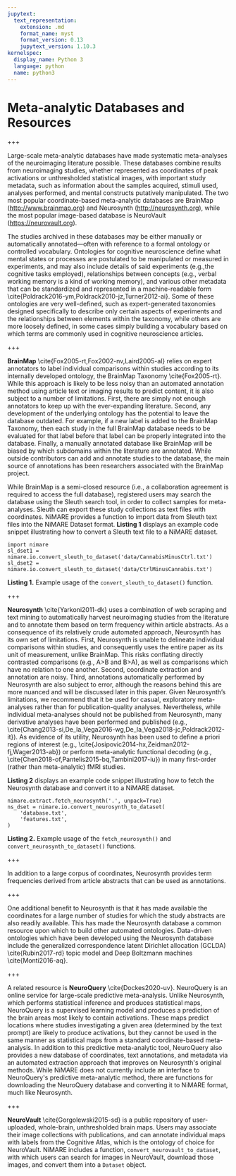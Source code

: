 ```yaml
---
jupytext:
  text_representation:
    extension: .md
    format_name: myst
    format_version: 0.13
    jupytext_version: 1.10.3
kernelspec:
  display_name: Python 3
  language: python
  name: python3
---
```


# Meta-analytic Databases and Resources

+++

Large-scale meta-analytic databases have made systematic meta-analyses of the neuroimaging literature possible.
These databases combine results from neuroimaging studies, whether represented as coordinates of peak activations or unthresholded statistical images, with important study metadata, such as information about the samples acquired, stimuli used, analyses performed, and mental constructs putatively manipulated.
The two most popular coordinate-based meta-analytic databases are BrainMap (http://www.brainmap.org) and Neurosynth (http://neurosynth.org), while the most popular image-based database is NeuroVault (https://neurovault.org).

The studies archived in these databases may be either manually or automatically annotated—often with reference to a formal ontology or controlled vocabulary.
Ontologies for cognitive neuroscience define what mental states or processes are postulated to be manipulated or measured in experiments, and may also include details of said experiments (e.g.,the cognitive tasks employed), relationships between concepts (e.g., verbal working memory is a kind of working memory), and various other metadata that can be standardized and represented in a machine-readable form \cite{Poldrack2016-ym,Poldrack2010-jz,Turner2012-ai}.
Some of these ontologies are very well-defined, such as expert-generated taxonomies designed specifically to describe only certain aspects of experiments and the relationships between elements within the taxonomy, while others are more loosely defined, in some cases simply building a vocabulary based on which terms are commonly used in cognitive neuroscience articles.

+++

**BrainMap** \cite{Fox2005-rt,Fox2002-nv,Laird2005-al} relies on expert annotators to label individual comparisons within studies according to its internally developed ontology, the BrainMap Taxonomy \cite{Fox2005-rt}.
While this approach is likely to be less noisy than an automated annotation method using article text or imaging results to predict content, it is also subject to a number of limitations.
First, there are simply not enough annotators to keep up with the ever-expanding literature.
Second, any development of the underlying ontology has the potential to leave the database outdated.
For example, if a new label is added to the BrainMap Taxonomy, then each study in the full BrainMap database needs to be evaluated for that label before that label can be properly integrated into the database.
Finally, a manually annotated database like BrainMap will be biased by which subdomains within the literature are annotated.
While outside contributors can add and annotate studies to the database, the main source of annotations has been researchers associated with the BrainMap project.

While BrainMap is a semi-closed resource (i.e., a collaboration agreement is required to access the full database), registered users may search the database using the Sleuth search tool, in order to collect samples for meta-analyses.
Sleuth can export these study collections as text files with coordinates.
NiMARE provides a function to import data from Sleuth text files into the NiMARE Dataset format.
**Listing 1** displays an example code snippet illustrating how to convert a Sleuth text file to a NiMARE dataset.

```{code-cell} ipython3
import nimare
sl_dset1 = nimare.io.convert_sleuth_to_dataset('data/CannabisMinusCtrl.txt')
sl_dset2 = nimare.io.convert_sleuth_to_dataset('data/CtrlMinusCannabis.txt')
```

**Listing 1.** Example usage of the `convert_sleuth_to_dataset()` function.

+++

**Neurosynth** \cite{Yarkoni2011-dk} uses a combination of web scraping and text mining to automatically harvest neuroimaging studies from the literature and to annotate them based on term frequency within article abstracts.
As a consequence of its relatively crude automated approach, Neurosynth has its own set of limitations.
First, Neurosynth is unable to delineate individual comparisons within studies, and consequently uses the entire paper as its unit of measurement, unlike BrainMap.
This risks conflating directly contrasted comparisons (e.g., A>B and B>A), as well as comparisons which have no relation to one another.
Second, coordinate extraction and annotation are noisy.
Third, annotations automatically performed by Neurosynth are also subject to error, although the reasons behind this are more nuanced and will be discussed later in this paper.
Given Neurosynth’s limitations, we recommend that it be used for casual, exploratory meta-analyses rather than for publication-quality analyses.
Nevertheless, while individual meta-analyses should not be published from Neurosynth, many derivative analyses have been performed and published (e.g., \cite{Chang2013-si,De_la_Vega2016-wg,De_la_Vega2018-jc,Poldrack2012-it}).
As evidence of its utility, Neurosynth has been used to define a priori regions of interest (e.g., \cite{Josipovic2014-hx,Zeidman2012-fj,Wager2013-ab}) or perform meta-analytic functional decoding (e.g., \cite{Chen2018-of,Pantelis2015-bq,Tambini2017-iu}) in many first-order (rather than meta-analytic) fMRI studies.

**Listing 2** displays an example code snippet illustrating how to fetch the Neurosynth database and convert it to a NiMARE dataset.

```{code-cell} ipython3
nimare.extract.fetch_neurosynth('.', unpack=True)
ns_dset = nimare.io.convert_neurosynth_to_dataset(
    'database.txt',
    'features.txt',
)
```

**Listing 2.** Example usage of the `fetch_neurosynth()` and `convert_neurosynth_to_dataset()` functions.

+++

In addition to a large corpus of coordinates, Neurosynth provides term frequencies derived from article abstracts that can be used as annotations.

+++

One additional benefit to Neurosynth is that it has made available the coordinates for a large number of studies for which the study abstracts are also readily available.
This has made the Neurosynth database a common resource upon which to build other automated ontologies.
Data-driven ontologies which have been developed using the Neurosynth database include the generalized correspondence latent Dirichlet allocation (GCLDA) \cite{Rubin2017-rd} topic model and Deep Boltzmann machines \cite{Monti2016-aq}.

+++

A related resource is **NeuroQuery** \cite{Dockes2020-uv}.
NeuroQuery is an online service for large-scale predictive meta-analysis.
Unlike Neurosynth, which performs statistical inference and produces statistical maps, NeuroQuery is a supervised learning model and produces a prediction of the brain areas most likely to contain activations.
These maps predict locations where studies investigating a given area (determined by the text prompt) are likely to produce activations, but they cannot be used in the same manner as statistical maps from a standard coordinate-based meta-analysis.
In addition to this predictive meta-analytic tool, NeuroQuery also provides a new database of coordinates, text annotations, and metadata via an automated extraction approach that improves on Neurosynth's original methods.
While NiMARE does not currently include an interface to NeuroQuery's predictive meta-analytic method, there are functions for downloading the NeuroQuery database and converting it to NiMARE format, much like Neurosynth.

+++

**NeuroVault** \cite{Gorgolewski2015-sd} is a public repository of user-uploaded, whole-brain, unthresholded brain maps.
Users may associate their image collections with publications, and can annotate individual maps with labels from the Cognitive Atlas, which is the ontology of choice for NeuroVault.
NiMARE includes a function, `convert_neurovault_to_dataset`, with which users can search for images in NeuroVault, download those images, and convert them into a `Dataset` object.
